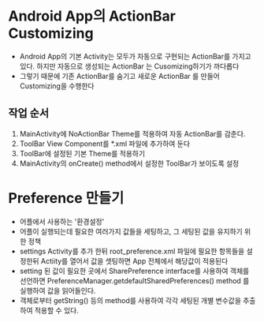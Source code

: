 # Android App의 ActionBar Customizing
* Android App의 기본 Activity는 모두가 자동으로 구현되는 ActionBar를 가지고 있다. 하지만 자동으로 생성되는 ActionBar 는 Cusomizing하기가 까다롭다
* 그렇기 때문에 기존 ActionBar를 숨기고 새로운 ActionBar 를 만들어 Customizing을 수행한다

## 작업 순서
1. MainActivity에 NoActionBar Theme를 적용하여 자동 ActionBar를 감춘다.
2. ToolBar View Component를 *.xml 파일에 추가하여 둔다
3. ToolBar에 설정된 기본 Theme를 적용하기
4. MainActivity의 onCreate() method에서 설정한 ToolBar가 보이도록 설정

# Preference 만들기
* 어플에서 사용하는 '환경설정'
* 어플이 실행되는데 필요한 여러가지 값들을 세팅하고, 그 세팅된 값을 유지하기 위한 정책
* settings Activity를 추가 한뒤 root_preference.xml 파일에 필요한 항목들을 설정한뒤 Actiity를 열어서 값을 셋팅하면 App 전체에서 해당값이 적용된다
* setting 된 값이 필요한 곳에서 SharePreference interface를 사용하여 객체를 선언하면
PreferenceManager.getdefaultSharedPreferences() method 를 실행하여 값을 읽어들인다.
* 객체로부터 getString() 등의 method를 사용하여 각각 세팅된 개별 변수값을 추출하여 적용할 수 있다.